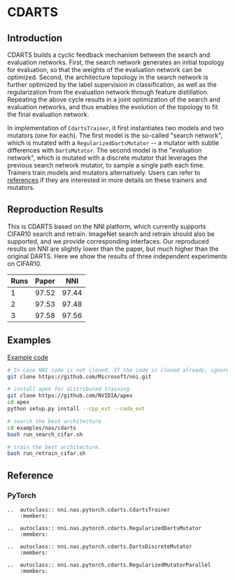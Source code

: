 # CDARTS

## Introduction

CDARTS builds a cyclic feedback mechanism between the search and evaluation networks. First, the search network generates an initial topology for evaluation, so that the weights of the evaluation network can be optimized. Second, the architecture topology in the search network is further optimized by the label supervision in classification, as well as the regularization from the evaluation network through feature distillation. Repeating the above cycle results in a joint optimization of the search and evaluation networks, and thus enables the evolution of the topology to fit the final evaluation network.

In implementation of `CdartsTrainer`, it first instantiates two models and two mutators (one for each). The first model is the so-called "search network", which is mutated with a `RegularizedDartsMutator` -- a mutator with subtle differences with `DartsMutator`. The second model is the "evaluation network", which is mutated with a discrete mutator that leverages the previous search network mutator, to sample a single path each time. Trainers train models and mutators alternatively. Users can refer to [references](#reference) if they are interested in more details on these trainers and mutators.

## Reproduction Results

This is CDARTS based on the NNI platform, which currently supports CIFAR10 search and retrain. ImageNet search and retrain should also be supported, and we provide corresponding interfaces. Our reproduced results on NNI are slightly lower than the paper, but much higher than the original DARTS. Here we show the results of three independent experiments on CIFAR10.

| Runs | Paper | NNI | 
| ---- |:-------------:| :-----:|
| 1 | 97.52 | 97.44 |
| 2 | 97.53 | 97.48 |
| 3 | 97.58 | 97.56 |


## Examples

[Example code](https://github.com/microsoft/nni/tree/v1.9/examples/nas/cdarts)

```bash
# In case NNI code is not cloned. If the code is cloned already, ignore this line and enter code folder.
git clone https://github.com/Microsoft/nni.git

# install apex for distributed training.
git clone https://github.com/NVIDIA/apex
cd apex
python setup.py install --cpp_ext --cuda_ext

# search the best architecture
cd examples/nas/cdarts
bash run_search_cifar.sh

# train the best architecture.
bash run_retrain_cifar.sh
```

## Reference

### PyTorch

```eval_rst
..  autoclass:: nni.nas.pytorch.cdarts.CdartsTrainer
    :members:

..  autoclass:: nni.nas.pytorch.cdarts.RegularizedDartsMutator
    :members:

..  autoclass:: nni.nas.pytorch.cdarts.DartsDiscreteMutator
    :members:

..  autoclass:: nni.nas.pytorch.cdarts.RegularizedMutatorParallel
    :members:
```
